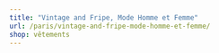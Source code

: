```yaml
---
title: "Vintage and Fripe, Mode Homme et Femme"
url: /paris/vintage-and-fripe-mode-homme-et-femme/
shop: vêtements
---
```

